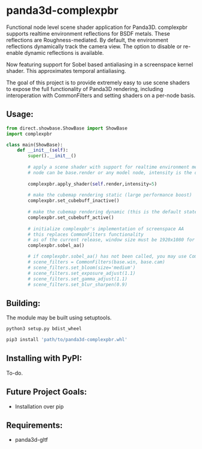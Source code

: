 # panda3d-complexpbr
Functional node level scene shader application for Panda3D. complexpbr supports realtime environment reflections for BSDF metals. These reflections are Roughness-mediated. By default, the environment reflections dynamically track the camera view. The option to disable or re-enable dynamic reflections is available.

Now featuring support for Sobel based antialiasing in a screenspace kernel shader. This approximates temporal antialiasing.

The goal of this project is to provide extremely easy to use scene shaders to expose the full functionality of Panda3D rendering, including interoperation with CommonFilters and setting shaders on a per-node basis. 

## Usage:
```python
from direct.showbase.ShowBase import ShowBase
import complexpbr

class main(ShowBase):
    def __init__(self):
        super().__init__()
         
        # apply a scene shader with support for realtime environment metal reflections
        # node can be base.render or any model node, intensity is the desired env_map intensity
        
        complexpbr.apply_shader(self.render,intensity=5)
        
        # make the cubemap rendering static (large performance boost)
        complexpbr.set_cubebuff_inactive()
        
        # make the cubemap rendering dynamic (this is the default state)
        complexpbr.set_cubebuff_active()
        
        # initialize complexpbr's implementation of screenspace AA
        # this replaces CommonFilters functionality
        # as of the current release, window size must be 1920x1080 for sobel_aa()
        complexpbr.sobel_aa()

        # if complexpbr.sobel_aa() has not been called, you may use CommonFilters
        # scene_filters = CommonFilters(base.win, base.cam)
        # scene_filters.set_bloom(size='medium')
        # scene_filters.set_exposure_adjust(1.1)
        # scene_filters.set_gamma_adjust(1.1)
        # scene_filters.set_blur_sharpen(0.9)
```
## Building:

The module may be built using setuptools. 
```bash
python3 setup.py bdist_wheel
```
```bash
pip3 install 'path/to/panda3d-complexpbr.whl'
```
## Installing with PyPI:

To-do.

## Future Project Goals:
- Installation over pip

## Requirements:

- panda3d-gltf
